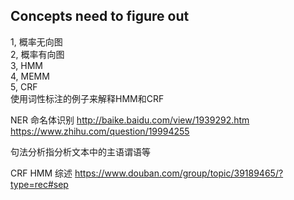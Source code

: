 ## Concepts need to figure out
1, 概率无向图  
2, 概率有向图  
3, HMM  
4, MEMM  
5, CRF  
使用词性标注的例子来解释HMM和CRF

NER 命名体识别
http://baike.baidu.com/view/1939292.htm  
https://www.zhihu.com/question/19994255  

句法分析指分析文本中的主语谓语等  

CRF HMM 综述
https://www.douban.com/group/topic/39189465/?type=rec#sep  

